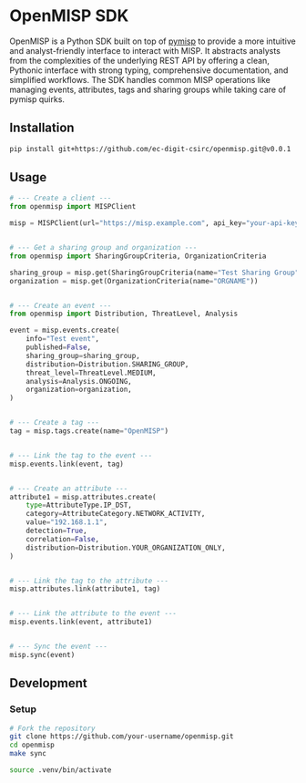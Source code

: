 # OpenMISP SDK

OpenMISP is a Python SDK built on top of [pymisp](https://github.com/MISP/PyMISP) to provide a more intuitive and analyst-friendly interface to interact with MISP. It abstracts analysts from the complexities of the underlying REST API by offering a clean, Pythonic interface with strong typing, comprehensive documentation, and simplified workflows. The SDK handles common MISP operations like managing events, attributes, tags and sharing groups while taking care of pymisp quirks.

## Installation

```bash
pip install git+https://github.com/ec-digit-csirc/openmisp.git@v0.0.1
```

## Usage

```python
# --- Create a client ---
from openmisp import MISPClient

misp = MISPClient(url="https://misp.example.com", api_key="your-api-key")


# --- Get a sharing group and organization ---
from openmisp import SharingGroupCriteria, OrganizationCriteria

sharing_group = misp.get(SharingGroupCriteria(name="Test Sharing Group"))
organization = misp.get(OrganizationCriteria(name="ORGNAME"))


# --- Create an event ---
from openmisp import Distribution, ThreatLevel, Analysis

event = misp.events.create(
    info="Test event",
    published=False,
    sharing_group=sharing_group,
    distribution=Distribution.SHARING_GROUP,
    threat_level=ThreatLevel.MEDIUM,
    analysis=Analysis.ONGOING,
    organization=organization,
)


# --- Create a tag ---
tag = misp.tags.create(name="OpenMISP")


# --- Link the tag to the event ---
misp.events.link(event, tag)


# --- Create an attribute ---
attribute1 = misp.attributes.create(
    type=AttributeType.IP_DST,
    category=AttributeCategory.NETWORK_ACTIVITY,
    value="192.168.1.1",
    detection=True,
    correlation=False,
    distribution=Distribution.YOUR_ORGANIZATION_ONLY,
)


# --- Link the tag to the attribute ---
misp.attributes.link(attribute1, tag)


# --- Link the attribute to the event ---
misp.events.link(event, attribute1)


# --- Sync the event ---
misp.sync(event)
```

## Development

### Setup

```bash
# Fork the repository
git clone https://github.com/your-username/openmisp.git
cd openmisp
make sync

source .venv/bin/activate
```
